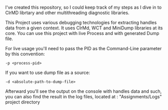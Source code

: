 I've created this repository, so I could keep track of my steps as I dive in to ClrMD librtary and other multithreading diagnostic libraries.
 
This Project uses various debugging technologies for extracting handles data from a given context.
It uses ClrMd, WCT and MiniDump libraries at its core.
You can use this project with live Process and with generated Dump file.



For live usage you'll need to pass the PID as the Command-Line parameter by this convention:
	
	-p <process-pid>

If you want to use dump file as a source:
	
	-d <absolute-path-to-dump-file>
	
Afterward you'll see the output on the console with handles data and such, you can also find the result in the log files, located at : "Assignments/Logs" project directory
